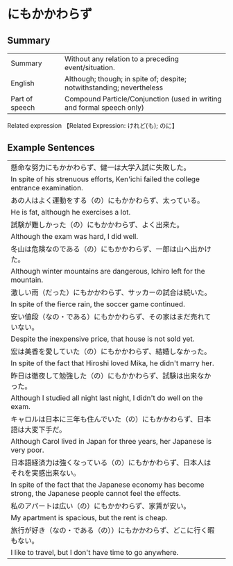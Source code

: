 # にもかかわらず

## Summary

<table><tr>   <td>Summary<td>   <td>Without any relation to a preceding event/situation.</td><tr><tr>   <td>English<td>   <td>Although; though; in spite of; despite; notwithstanding; nevertheless</td><tr><tr>   <td>Part of speech<td>   <td>Compound Particle/Conjunction (used in writing and formal speech only)</td><tr></table><tr>   <td>Related expression<td>   <td>【Related Expression: けれど(も); のに】</td><tr></table></table>

## Example Sentences

<table><tr><td>懸命な努力にもかかわらず、健一は大学入試に失敗した。<td><tr><tr><td>In spite of his strenuous efforts, Ken'ichi failed the college entrance examination.<td><tr><tr><td>あの人はよく運動をする（の）にもかかわらず、太っている。<td><tr><tr><td>He is fat, although he exercises a lot.<td><tr><tr><td>試験が難しかった（の）にもかかわらず、よく出来た。<td><tr><tr><td>Although the exam was hard, I did well.<td><tr><tr><td>冬山は危険なのである（の）にもかかわらず、一郎は山へ出かけた。<td><tr><tr><td>Although winter mountains are dangerous, Ichiro left for the mountain.<td><tr><tr><td>激しい雨（だった）にもかかわらず、サッカーの試合は続いた。<td><tr><tr><td>In spite of the fierce rain, the soccer game continued.<td><tr><tr><td>安い値段（なの・である）にもかかわらず、その家はまだ売れていない。<td><tr><tr><td>Despite the inexpensive price, that house is not sold yet.<td><tr><tr><td>宏は美香を愛していた（の）にもかかわらず、結婚しなかった。<td><tr><tr><td>In spite of the fact that Hiroshi loved Mika, he didn't marry her.<td><tr><tr><td>昨日は徹夜して勉強した（の）にもかかわらず、試験は出来なかった。<td><tr><tr><td>Although I studied all night last night, I didn't do well on the exam.<td><tr><tr><td>キャロルは日本に三年も住んでいた（の）にもかかわらず、日本語は大変下手だ。<td><tr><tr><td>Although Carol lived in Japan for three years, her Japanese is very poor.<td><tr><tr><td>日本語経済力は強くなっている（の）にもかかわらず、日本人はそれを実感出来ない。<td><tr><tr><td>In spite of the fact that the Japanese economy has become strong, the Japanese people cannot feel the effects.<td><tr><tr><td>私のアパートは広い（の）にもかかわらず、家賃が安い。<td><tr><tr><td>My apartment is spacious, but the rent is cheap.<td><tr><tr><td>旅行が好き（なの・である（の））にもかかわらず、どこに行く暇もない。<td><tr><tr><td>I like to travel, but I don't have time to go anywhere.<td><tr></table>

